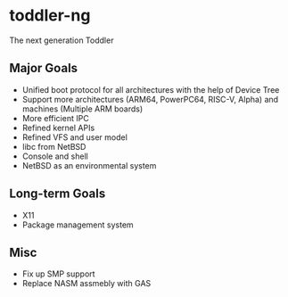 # toddler-ng
The next generation Toddler

## Major Goals
* Unified boot protocol for all architectures with the help of Device Tree
* Support more architectures (ARM64, PowerPC64, RISC-V, Alpha) and machines (Multiple ARM boards)
* More efficient IPC
* Refined kernel APIs
* Refined VFS and user model
* libc from NetBSD
* Console and shell
* NetBSD as an environmental system

## Long-term Goals
* X11
* Package management system

## Misc
* Fix up SMP support
* Replace NASM assmebly with GAS
